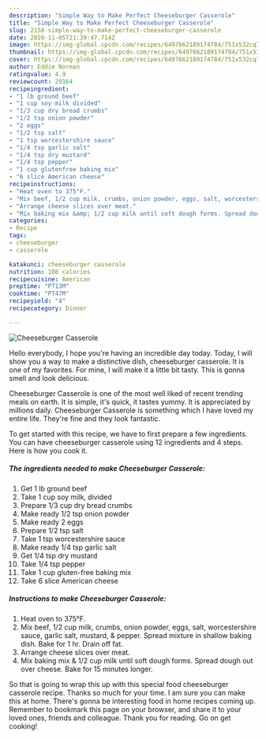 ```yaml
---
description: "Simple Way to Make Perfect Cheeseburger Casserole"
title: "Simple Way to Make Perfect Cheeseburger Casserole"
slug: 2158-simple-way-to-make-perfect-cheeseburger-casserole
date: 2020-11-05T21:39:47.714Z
image: https://img-global.cpcdn.com/recipes/6497662189174784/751x532cq70/cheeseburger-casserole-recipe-main-photo.jpg
thumbnail: https://img-global.cpcdn.com/recipes/6497662189174784/751x532cq70/cheeseburger-casserole-recipe-main-photo.jpg
cover: https://img-global.cpcdn.com/recipes/6497662189174784/751x532cq70/cheeseburger-casserole-recipe-main-photo.jpg
author: Eddie Norman
ratingvalue: 4.9
reviewcount: 29164
recipeingredient:
- "1 lb ground beef"
- "1 cup soy milk divided"
- "1/3 cup dry bread crumbs"
- "1/2 tsp onion powder"
- "2 eggs"
- "1/2 tsp salt"
- "1 tsp worcestershire sauce"
- "1/4 tsp garlic salt"
- "1/4 tsp dry mustard"
- "1/4 tsp pepper"
- "1 cup glutenfree baking mix"
- "6 slice American cheese"
recipeinstructions:
- "Heat oven to 375°F."
- "Mix beef, 1/2 cup milk, crumbs, onion powder, eggs, salt, worcestershire sauce, garlic salt, mustard, &amp; pepper. Spread mixture in shallow baking dish. Bake for 1 hr. Drain off fat."
- "Arrange cheese slices over meat."
- "Mix baking mix &amp; 1/2 cup milk until soft dough forms. Spread dough out over cheese. Bake for 15 minutes longer."
categories:
- Recipe
tags:
- cheeseburger
- casserole

katakunci: cheeseburger casserole 
nutrition: 108 calories
recipecuisine: American
preptime: "PT13M"
cooktime: "PT47M"
recipeyield: "4"
recipecategory: Dinner

---
```



![Cheeseburger Casserole](https://img-global.cpcdn.com/recipes/6497662189174784/751x532cq70/cheeseburger-casserole-recipe-main-photo.jpg)

Hello everybody, I hope you're having an incredible day today. Today, I will show you a way to make a distinctive dish, cheeseburger casserole. It is one of my favorites. For mine, I will make it a little bit tasty. This is gonna smell and look delicious.



Cheeseburger Casserole is one of the most well liked of recent trending meals on earth. It is simple, it's quick, it tastes yummy. It is appreciated by millions daily. Cheeseburger Casserole is something which I have loved my entire life. They're fine and they look fantastic.


To get started with this recipe, we have to first prepare a few ingredients. You can have cheeseburger casserole using 12 ingredients and 4 steps. Here is how you cook it.

<!--inarticleads1-->

##### The ingredients needed to make Cheeseburger Casserole:

1. Get 1 lb ground beef
1. Take 1 cup soy milk, divided
1. Prepare 1/3 cup dry bread crumbs
1. Make ready 1/2 tsp onion powder
1. Make ready 2 eggs
1. Prepare 1/2 tsp salt
1. Take 1 tsp worcestershire sauce
1. Make ready 1/4 tsp garlic salt
1. Get 1/4 tsp dry mustard
1. Take 1/4 tsp pepper
1. Take 1 cup gluten-free baking mix
1. Take 6 slice American cheese




<!--inarticleads2-->

##### Instructions to make Cheeseburger Casserole:

1. Heat oven to 375°F.
1. Mix beef, 1/2 cup milk, crumbs, onion powder, eggs, salt, worcestershire sauce, garlic salt, mustard, &amp; pepper. Spread mixture in shallow baking dish. Bake for 1 hr. Drain off fat.
1. Arrange cheese slices over meat.
1. Mix baking mix &amp; 1/2 cup milk until soft dough forms. Spread dough out over cheese. Bake for 15 minutes longer.




So that is going to wrap this up with this special food cheeseburger casserole recipe. Thanks so much for your time. I am sure you can make this at home. There's gonna be interesting food in home recipes coming up. Remember to bookmark this page on your browser, and share it to your loved ones, friends and colleague. Thank you for reading. Go on get cooking!
